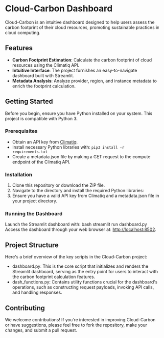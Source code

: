 # Cloud-Carbon Dashboard
Cloud-Carbon is an intuitive dashboard designed to help users assess the carbon footprint of their cloud resources, promoting sustainable practices in cloud computing.

## Features
- **Carbon Footprint Estimation**: Calculate the carbon footprint of cloud resources using the Climatiq API.
- **Intuitive Interface**: The project furnishes an easy-to-navigate dashboard built with Streamlit.
- **Metadata Analysis**: Analyze provider, region, and instance metadata to enrich the footprint calculation.

## Getting Started
Before you begin, ensure you have Python installed on your system. This project is compatible with Python 3.

### Prerequisites
- Obtain an API key from [Climatiq](https://www.climatiq.io/docs/api-reference).
- Install necessary Python libraries with:
  `pip3 install -r requirements.txt`
- Create a metadata.json file by making a GET request to the compute endpoint of the Climatiq API.

### Installation
1. Clone this repository or download the ZIP file.
2. Navigate to the directory and install the required Python libraries: 
3. Ensure you have a valid API key from Climatiq and a metadata.json file in your project directory.

### Running the Dashboard
Launch the Streamlit dashboard with:
bash
streamlit run dashboard.py
Access the dashboard through your web browser at: <http://localhost:8502>.

## Project Structure
Here's a brief overview of the key scripts in the Cloud-Carbon project:
- dashboard.py: This is the core script that initializes and renders the Streamlit dashboard, serving as the entry point for users to interact with the carbon footprint calculation features.
- dash_functions.py: Contains utility functions crucial for the dashboard's operations, such as constructing request payloads, invoking API calls, and handling responses.

## Contributing
We welcome contributions! If you're interested in improving Cloud-Carbon or have suggestions, please feel free to fork the repository, make your changes, and submit a pull request.